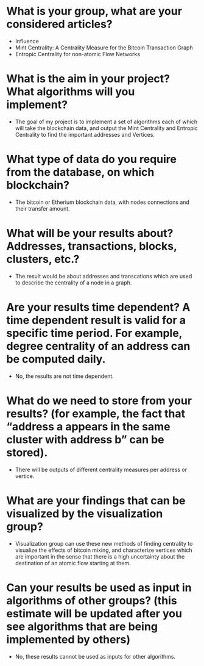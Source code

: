 # What is your group, what are your considered articles?

- Influence
- Mint Centrality: A Centrality Measure for the Bitcoin Transaction Graph
- Entropic Centrality for non-atomic Flow Networks

# What is the aim in your project? What algorithms will you implement?

- The goal of my project is to implement a set of algorithms each of which will take the blockchain data, and output the Mint Centrality and Entropic Centrality to find    the important addresses and Vertices.


# What type of data do you require from the database, on which blockchain?

- The bitcoin or Etherium blockchain data, with nodes connections and their transfer amount.

# What will be your results about? Addresses, transactions, blocks, clusters, etc.?
- The result would be about addresses and transcations which are used to describe the centrality of a node in a graph.

# Are your results time dependent? A time dependent result is valid for a specific time period. For example, degree centrality of an address can be computed daily.
- No, the results are not time dependent.

# What do we need to store from your results? (for example, the fact that “address a appears in the same cluster with address b” can be stored).
- There will be outputs of different centrality measures per address or vertice.

# What are your findings that can be visualized by the visualization group?
- Visualization group can use these new methods of finding centrality to visualize the effects of bitcoin mixing, and characterize vertices which are
  important in the sense that there is a high uncertainty about the destination of an atomic flow starting at them.

# Can your results be used as input in algorithms of other groups? (this estimate will be updated after you see algorithms that are being implemented by others)
- No, these results cannot be used as inputs for other algorithms. 